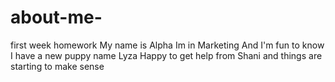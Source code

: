 # about-me-
first week homework 
My name is Alpha
Im in Marketing
And I'm fun to know 
I have a new puppy name Lyza 
Happy to get help from Shani 
and things are starting to make sense 